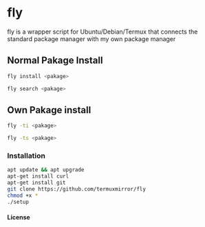 # fly

fly is a wrapper script for Ubuntu/Debian/Termux that connects the standard package manager with my own package manager

## Normal Pakage Install

```bash
fly install <pakage>
```

```bash
fly search <pakage>
```

## Own Pakage install

```bash
fly -ti <pakage>
```

```bash
fly -ts <pakage>
```

### Installation

```bash
apt update && apt upgrade
apt-get install curl
apt-get install git
git clone https://github.com/termuxmirror/fly
chmod +x *
./setup
```

#### License
